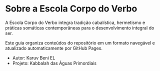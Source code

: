 # Sobre a Escola Corpo do Verbo

A Escola Corpo do Verbo integra tradição cabalística, hermetismo e práticas somáticas contemporâneas para o desenvolvimento integral do ser.

Este guia organiza conteúdos do repositório em um formato navegável e atualizado automaticamente por GitHub Pages.

- Autor: Karuv Beni EL
- Projeto: Kabbalah das Águas Primordiais